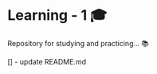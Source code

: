 # Learning - 1 :mortar_board:
Repository for studying and practicing... :books:

[] - update README.md